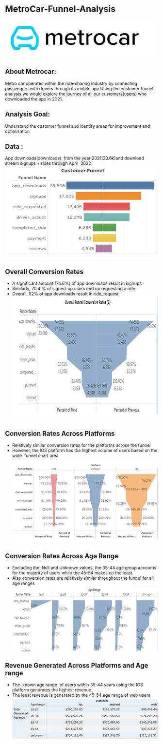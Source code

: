 # MetroCar-Funnel-Analysis
![](metrocar.png)
## About Metrocar:
Metro car operates within the ride-sharing industry by connecting passengers with drivers through its mobile app
Using the customer funnel analysis we would explore the journey of all our customers(users) who downloaded the app in 2021.
## Analysis Goal:
Understand the customer funnel and identify areas for improvement and optimization
## Data : 
App downloads(downloads)  from the year 2021(23.6k)and download stream signups + rides through April  2022
![](customer_funnel.png)
## Overall Conversion Rates
- A significant amount (74.6%) of app downloads result in signups
- Similarly, 70.4 % of signed-up users end up requesting a ride
- Overall, 52% of app downloads result in ride_request
![](overall_conversion_rates.png)
## Conversion Rates Across Platforms
- Relatively similar conversion rates for the platforms across the funnel
- However, the IOS platform has the highest volume of users based on the wide  funnel chart area
![](connversion_rates_across_platforms.png)
## Conversion Rates Across Age Range
- Excluding the  Null and Unknown values, the 35-44 age group accounts for the majority of users while the 45-54 makes up the least.
- Also conversion rates are relatively similar throughout the funnel for all age ranges
![](conversion_rates_agerange.png)
## Revenue Generated Across Platforms and Age range
- The  known age range  of users within 35-44 years using the IOS platform generates the highest revenue
- The least revenue is generated by the 45-54 age range of web users
![](revenue.png) 

